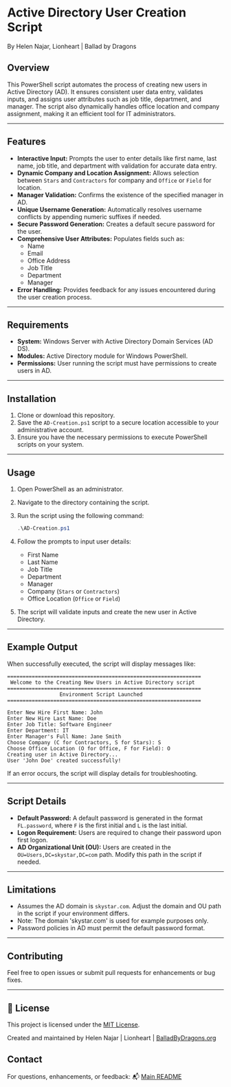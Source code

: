 # Active Directory User Creation Script
   By Helen Najar, Lionheart | Ballad by Dragons

## Overview

This PowerShell script automates the process of creating new users in Active Directory (AD). It ensures consistent user data entry, validates inputs, and assigns user attributes such as job title, department, and manager. The script also dynamically handles office location and company assignment, making it an efficient tool for IT administrators.

---

## Features

- **Interactive Input:** Prompts the user to enter details like first name, last name, job title, and department with validation for accurate data entry.
- **Dynamic Company and Location Assignment:** Allows selection between `Stars` and `Contractors` for company and `Office` or `Field` for location.
- **Manager Validation:** Confirms the existence of the specified manager in AD.
- **Unique Username Generation:** Automatically resolves username conflicts by appending numeric suffixes if needed.
- **Secure Password Generation:** Creates a default secure password for the user.
- **Comprehensive User Attributes:** Populates fields such as:
  - Name
  - Email
  - Office Address
  - Job Title
  - Department
  - Manager
- **Error Handling:** Provides feedback for any issues encountered during the user creation process.

---

## Requirements

- **System:** Windows Server with Active Directory Domain Services (AD DS).
- **Modules:** Active Directory module for Windows PowerShell.
- **Permissions:** User running the script must have permissions to create users in AD.

---

## Installation

1. Clone or download this repository.
2. Save the `AD-Creation.ps1` script to a secure location accessible to your administrative account.
3. Ensure you have the necessary permissions to execute PowerShell scripts on your system.

---

## Usage

1. Open PowerShell as an administrator.
2. Navigate to the directory containing the script.
3. Run the script using the following command:

   ```powershell
   .\AD-Creation.ps1
   ```

4. Follow the prompts to input user details:
   - First Name
   - Last Name
   - Job Title
   - Department
   - Manager
   - Company (`Stars` or `Contractors`)
   - Office Location (`Office` or `Field`)

5. The script will validate inputs and create the new user in Active Directory.

---

## Example Output

When successfully executed, the script will display messages like:

```plaintext
===============================================================
 Welcome to the Creating New Users in Active Directory script
===============================================================
                 Environment Script Launched
===============================================================

Enter New Hire First Name: John
Enter New Hire Last Name: Doe
Enter Job Title: Software Engineer
Enter Department: IT
Enter Manager's Full Name: Jane Smith
Choose Company (C for Contractors, S for Stars): S
Choose Office Location (O for Office, F for Field): O
Creating user in Active Directory...
User 'John Doe' created successfully!
```

If an error occurs, the script will display details for troubleshooting.

---

## Script Details

- **Default Password:** A default password is generated in the format `FL.password`, where `F` is the first initial and `L` is the last initial.
- **Logon Requirement:** Users are required to change their password upon first logon.
- **AD Organizational Unit (OU):** Users are created in the `OU=Users,DC=skystar,DC=com` path. Modify this path in the script if needed.

---

## Limitations

- Assumes the AD domain is `skystar.com`. Adjust the domain and OU path in the script if your environment differs.
- Note: The domain 'skystar.com' is used for example purposes only.
- Password policies in AD must permit the default password format.

---

## Contributing

Feel free to open issues or submit pull requests for enhancements or bug fixes.

---

## 📜 License

This project is licensed under the [MIT License](https://github.com/balladbydragons/ActiveDirectory-Automation/blob/main/LICENSE.md).

Created and maintained by Helen Najar | Lionheart | [BalladByDragons.org](https://www.balladbydragons.org)


## **Contact**

For questions, enhancements, or feedback:
📬 [Main README](https://github.com/balladbydragons/ActiveDirectory-Automation/blob/main/README.md)

